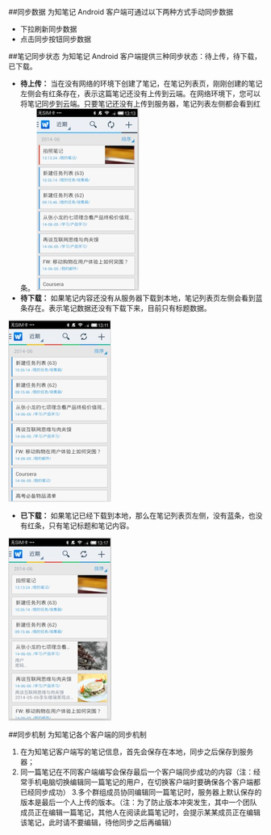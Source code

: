 ##同步数据
为知笔记 Android 客户端可通过以下两种方式手动同步数据
+ 下拉刷新同步数据
+ 点击同步按钮同步数据


##笔记同步状态
为知笔记 Android 客户端提供三种同步状态：待上传，待下载，已下载。

+ **待上传：** 当在没有网络的环境下创建了笔记，在笔记列表页，刚刚创建的笔记左侧会有红条存在，表示这篇笔记还没有上传到云端。在网络环境下，您可以将笔记同步到云端。只要笔记还没有上传到服务器，笔记列表左侧都会看到红条。
![A32](img\A32.jpg)
+ **待下载：** 如果笔记内容还没有从服务器下载到本地，笔记列表页左侧会看到蓝条存在。表示笔记数据还没有下载下来，目前只有标题数据。

![A33](img\A33.jpg)
+ **已下载：**  如果笔记已经下载到本地，那么在笔记列表页左侧，没有蓝条，也没有红条，只有笔记标题和笔记内容。

![A34](img\A34.jpg)

##同步机制
为知笔记各个客户端的同步机制
1. 在为知笔记客户端写的笔记信息，首先会保存在本地，同步之后保存到服务器；
2. 同一篇笔记在不同客户端编写会保存最后一个客户端同步成功的内容（注：经常手机电脑切换编辑同一篇笔记的用户，在切换客户端时要确保各个客户端都已经同步成功）
3.多个群组成员协同编辑同一篇笔记时，服务器上默认保存的版本是最后一个人上传的版本。（注：为了防止版本冲突发生，其中一个团队成员正在编辑一篇笔记，其他人在阅读此篇笔记时，会提示某某成员正在编辑该笔记，此时请不要编辑，待他同步之后再编辑）
